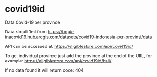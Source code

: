 # covid19id
Data Covid-19 per province

Data simpilified from https://bnpb-inacovid19.hub.arcgis.com/datasets/covid19-indonesia-per-provinsi/data

API can be accessed at:
https://eligiblestore.com/api/covid19id/

To get individual province just add the province at the end of the URL, for example:
https://eligiblestore.com/api/covid19id/bali/

If no data found it will return code: 404
